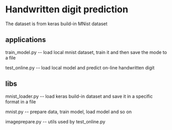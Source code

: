 # Handwritten digit prediction

The dataset is from keras build-in MNist dataset

## applications

train_model.py -- load local mnist dataset, train it
and then save the mode to a file

test_online.py -- load local model and predict
on-line handwritten digit

## libs

mnist_loader.py -- load keras build-in dataset and save
it in a specific format in a file

mnist.py -- prepare data, train model, load model and so on

imageprepare.py -- utils used by test_online.py
